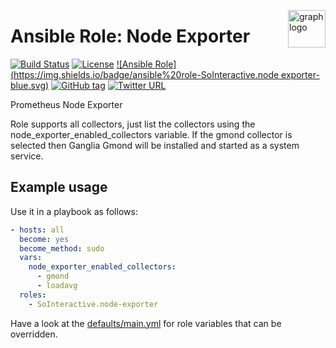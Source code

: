 <p><img src="https://www.circonus.com/wp-content/uploads/2015/03/sol-icon-itOps.png" alt="graph logo" title="graph" align="right" height="60" /></p>

Ansible Role: Node Exporter
===========================

[![Build Status](https://travis-ci.org/SoInteractive/ansible-node-exporter.svg?branch=master)](https://travis-ci.org/SoInteractive/ansible-node-exporter) [![License](https://img.shields.io/badge/license-MIT%20License-brightgreen.svg)](https://opensource.org/licenses/MIT) [![Ansible Role](https://img.shields.io/badge/ansible%20role-SoInteractive.node exporter-blue.svg)](https://galaxy.ansible.com/SoInteractive/node-exporter/) [![GitHub tag](https://img.shields.io/github/tag/sointeractive/ansible-node-exporter.svg)](https://github.com/SoInteractive/ansible-node-exporter/tags) [![Twitter URL](https://img.shields.io/twitter/follow/sointeractive.svg?style=social&label=Follow%20%40SoInteractive)](https://twitter.com/sointeractive)

Prometheus Node Exporter

Role supports all collectors, just list the collectors using the node_exporter_enabled_collectors variable. If the gmond collector is selected then Ganglia Gmond will be installed and started as a system service.

Example usage
-------------

Use it in a playbook as follows:
```yaml
- hosts: all
  become: yes
  become_method: sudo
  vars:
    node_exporter_enabled_collectors:
      - gmond
      - loadavg
  roles:
    - SoInteractive.node-exporter
```

Have a look at the [defaults/main.yml](defaults/main.yml) for role variables
that can be overridden.
